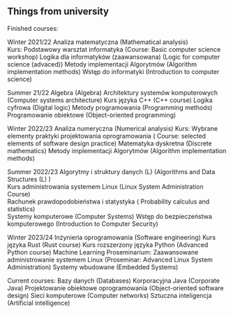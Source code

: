 ## Things from university

Finished courses:

Winter 2021/22
Analiza matematyczna (Mathematical analysis)  
Kurs: Podstawowy warsztat informatyka (Course: Basic computer science workshop)
Logika dla informatyków (zaawansowana) (Logic for computer science (advaced))
Metody implementacji Algorytmów (Algorithm implementation methods)
Wstęp do informatyki (Introduction to computer science)

Summer 21/22
Algebra (Algebra)
Architektury systemów komputerowych (Computer systems architecture)
Kurs języka C++ (C++ course)
Logika cyfrowa (Digital logic)
Metody programowania (Programming methods)
Programowanie obiektowe (Object-oriented programming)

Winter 2022/23
Analiza numeryczna (Numerical analysis)
Kurs: Wybrane elementy praktyki projektowania oprogramowania ( Course: selected elements of software design practice)
Matematyka dyskretna (Discrete mathematics)
Metody implementacji Algorytmów (Algorithm implementation methods)

Summer 2022/23
Algorytmy i struktury danych (L) (Algorithms and Data Structures (L) )<br />
Kurs administrowania systemem Linux (Linux System Administration Course)\
Rachunek prawdopodobieństwa i statystyka ( Probability calculus and statistics)\
Systemy komputerowe (Computer Systems)
Wstęp do bezpieczeństwa komputerowego (Introduction to Computer Security)

Winter 2023/24
Inżynieria oprogramowania (Software engineering)
Kurs języka Rust (Rust course)
Kurs rozszerzony języka Python (Advanced Python course)
Machine Learning
Proseminarium: Zaawansowane administrowanie systemem Linux (Proseminar: Advanced Linux System Administration)
Systemy wbudowane (Embedded Systems)

Current courses:
Bazy danych (Databases)
Korporacyjna Java (Corporate Java)
Projektowanie obiektowe oprogramowania (Object-oriented software design)
Sieci komputerowe (Computer networks)
Sztuczna inteligencja (Artificial intelligence)
